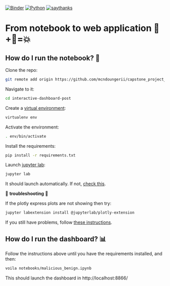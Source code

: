 [![Binder](https://mybinder.org/badge_logo.svg)](https://mybinder.org/v2/gh/duarteocarmo/interactive-dashboard-post/master?urlpath=%2Fvoila%2Frender%2Fnotebooks%2FDashboard.ipynb)  [![Python](https://img.shields.io/badge/python-v3.9-blue)](https://www.python.org/)  [![saythanks](https://img.shields.io/badge/say-thanks-ff69b4.svg)](https://duarteocarmo.com)

# From notebook to web application 📔​+🔮=💥 

## How do I run the notebook? :notebook_with_decorative_cover:

Clone the repo:

```bash
git remote add origin https://github.com/mcndoungerii/capstone_project_ml.git
```

Navigate to it:

```bash
cd interactive-dashboard-post
```

Create a [virtual environment](https://virtualenv.pypa.io/en/latest/):

```bash
virtualenv env
```

Activate the environment:

```bash
. env/bin/activate
```

Install the requirements:

```bash
pip install -r requirements.txt 
```

Launch [jupyter lab](https://jupyterlab.readthedocs.io/en/stable/):

```bash
jupyter lab
```

It should launch automatically. If not, [check this](https://jupyterlab.readthedocs.io/en/stable/getting_started/starting.html).

🚨 **troubleshooting** 🚨

If the plotly express plots are not showing then try:

```bash
jupyter labextension install @jupyterlab/plotly-extension
```

If you still have problems, follow [these instructions](https://plot.ly/python/getting-started/#jupyterlab-support-python-35).



## How do I run the dashboard? :bar_chart:

Follow the instructions above until you have the requirements installed, and then: 

```bash
voila notebooks/malicious_benign.ipynb
```

This should launch the dashboard in http://localhost:8866/
